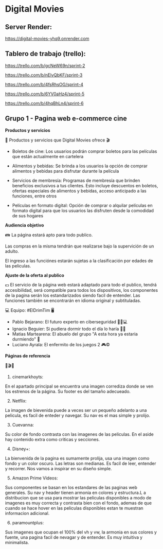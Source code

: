 # Digital Movies

## Server Render:

https://digital-movies-yhq9.onrender.com

## Tablero de trabajo (trello):

https://trello.com/b/gcNeW69n/sprint-2

https://trello.com/b/nElvQbKF/sprint-3

https://trello.com/b/4fsRhsOG/sprint-4

https://trello.com/b/6YV0aHz4/sprint-5

https://trello.com/b/4hqBhLn4/sprint-6

## Grupo 1 - Pagina web e-commerce cine

**Productos y servicios**

🎥 Productos y servicios que Digital Movies ofrece 🎬

-  Boletos de cine: Los usuarios podrán comprar boletos para las películas que están actualmente en cartelera

-  Alimentos y bebidas: Se brinda a los usuarios la opción de comprar alimentos y bebidas para disfrutar durante la película

-  Servicios de membresía: Programas de membresía que brinden beneficios exclusivos a tus clientes. Esto incluye descuentos en boletos, ofertas especiales de alimentos y bebidas, acceso anticipado a las funciones, entre otros

-  Películas en formato digital: Opción de comprar o alquilar películas en formato digital para que los usuarios las disfruten desde la comodidad de sus hogares

**Audiencia objetivo**

👪 La página estará apto para todo publico.

Las compras en la misma tendrán que realizarse bajo la supervición de un adulto.

El ingreso a las funciónes estarán sujetas a la clasificación por edades de las peliculas.

**Ajuste de la oferta al publico**

💵 El servicio de la página web estará adaptado para todo el publico, tendrá accesibilidad, será compatible para todos los dispositivos, los componentes de la pagina serán los estandarizados siendo facil de entender. Las funciones también se encontrarán en idioma original y subtituladas.

💻 Equipo: #ElDrimTim 🖥

-  Pablo Bejarano: El futuro experto en ciberseguridad 🕵️‍♂️💻
-  Ignacio Beguier: Si pudiera dormir todo el día lo haría 🐼💤
-  Matias Martearena: El abuelo del grupo "A esta hora ya estaria durmiendo" 👴
-  Luciano Ayrala: El enfermito de los juegos 2 🎮©

**Páginas de referencia**

🎥🎬🍿

1. cinemarkhoyts:

En el apartado principal se encuentra una imagen corrediza donde se ven los estrenos de la página. Su footer es del tamaño adecueado.

2. Netflix:

La imagen de bievenida puede a veces ser un pequeño adelanto a una pelicula, es facil de enteder y navegar. Su nav es el mas simple y prolijo.

3. Cuevanna:

Su color de fondo contrasta con las imagenes de las peliculas. En el aside hay contenido extra como criticas y secciones.

4. Disney+:

La bienvenida de la pagina es sumamente prolija, usa una imagen como fondo y un color oscuro. Las letras son medianas. Es facil de leer, entender y recorrer. Nos vamos a inspirar en su diseño simple.

5. Amazon Prime Videos:

Sus componentes se basan en los estandares de las paginas web generales. Su nav y header tienen armonia en colores y estructura.L a distribucion que se usa para mostrar las peliculas disponibles a modo de imagenes es muy correcta y contrasta bien con el fondo, ademas de que cuando se hace hover en las peliculas disponibles estan te muestran informacion adicional.

6. paramountplus:

Sus imagenes que ocupan el 100% del vh y vw, la armonia en sus colores y fuente, una pagina facil de nevagar y de entender. Es muy intuitiva y minimalista.
